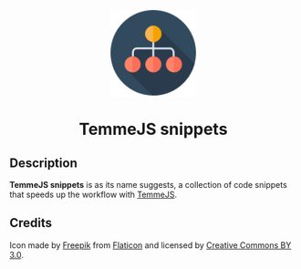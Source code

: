 <p align="center">
    <img alt="TemmeJS logo." src="https://raw.githubusercontent.com/EOussama/temmejs-snippets/master/assets/img/logo.png" width="150" />
    <h1 align="center">TemmeJS snippets</h1>
</p>

## Description

**TemmeJS snippets** is as its name suggests, a collection of code snippets that speeds up the workflow with [TemmeJS](https://github.com/EOussama/temmejs).


## Credits

Icon made by [Freepik](https://www.freepik.com/) from [Flaticon](https://www.flaticon.com) and licensed by [Creative Commons BY 3.0](http://creativecommons.org/licenses/by/3.0/).